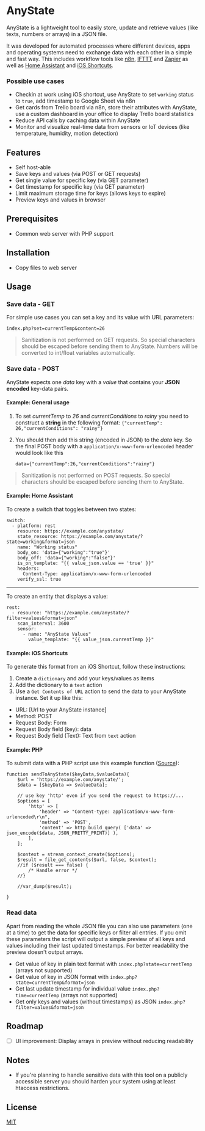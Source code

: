 # AnyState
AnyState is a lightweight tool to easily store, update and retrieve values (like texts, numbers or arrays) in a JSON file.

It was developed for automated processes where different devices, apps and operating systems need to exchange data with each other in a simple and fast way. This includes workflow tools like [n8n](https://github.com/n8n-io/n8n), [IFTTT](https://ifttt.com/) and [Zapier](https://zapier.com/) as well as [
Home Assistant](https://github.com/home-assistant) and [iOS Shortcuts](https://support.apple.com/guide/shortcuts/welcome/ios).

### Possible use cases
* Checkin at work using iOS shortcut, use AnyState to set `working` status to `true`, add timestamp to Google Sheet via n8n
* Get cards from Trello board via n8n, store their attributes with AnyState, use a custom dashboard in your office to display Trello board statistics
* Reduce API calls by caching data within AnyState
* Monitor and visualize real-time data from sensors or IoT devices (like temperature, humidity, motion detection)

## Features

* Self host-able
* Save keys and values (via POST or GET requests)
* Get single value for specific key (via GET parameter)
* Get timestamp for specific key (via GET parameter)
* Limit maximum storage time for keys (allows keys to expire)
* Preview keys and values in browser

## Prerequisites
* Common web server with PHP support

## Installation
* Copy files to web server

## Usage
### Save data - GET
For simple use cases you can set a key and its value with URL parameters:

    index.php?set=currentTemp&content=26

> Sanitization is not performed on GET requests. So special characters should be escaped before sending them to AnyState. Numbers will be converted to int/float variables automatically.

### Save data - POST
AnyState expects one *data* key with a *value* that contains your **JSON encoded** key-data pairs. 

#### Example: General usage
1. To set *currentTemp* to *26* and *currentConditions* to *rainy* you need to construct a **string** in the following format: `{"currentTemp": 26,"currentConditions": "rainy"}`
2. You should then add this string (encoded in JSON) to the *data* key. So the final POST body with a `application/x-www-form-urlencoded` header would look like this

    `data={"currentTemp":26,"currentConditions":"rainy"}`

> Sanitization is not performed on POST requests. So special characters should be escaped before sending them to AnyState.

#### Example: Home Assistant
To create a switch that toggles between two states:

```
switch:
  - platform: rest
    resource: https://example.com/anystate/
    state_resource: https://example.com/anystate/?state=working&format=json
    name: "Working status"
    body_on: 'data={"working":"true"}'
    body_off: 'data={"working":"false"}'
    is_on_template: "{{ value_json.value == 'true' }}"
    headers:
      Content-Type: application/x-www-form-urlencoded
    verify_ssl: true
```
---

To create an entity that displays a value:

```
rest:
  - resource: "https://example.com/anystate/?filter=values&format=json"
    scan_interval: 3600
    sensor:
      - name: "AnyState Values"
        value_template: "{{ value_json.currentTemp }}"
```

#### Example: iOS Shortcuts
To generate this format from an iOS Shortcut, follow these instructions:
1. Create a `dictionary` and add your keys/values as items
2. Add the dictionary to a `text` action
3. Use a `Get Contents of URL` action to send the data to your AnyState instance. Set it up like this:
* URL: [Url to your AnyState instance]
* Method: POST
* Request Body: Form
* Request Body field (key): data
* Request Body field (Text): Text from `text` action

#### Example: PHP
To submit data with a PHP script use this example function ([Source](https://stackoverflow.com/questions/5647461/how-do-i-send-a-post-request-with-php/6609181#6609181)):

    function sendToAnyState($keyData,$valueData){
        $url = 'https://example.com/anystate/';
        $data = [$keyData => $valueData];

        // use key 'http' even if you send the request to https://...
        $options = [
            'http' => [
                'header' => "Content-type: application/x-www-form-urlencoded\r\n",
                'method' => 'POST',
                'content' => http_build_query( ['data' => json_encode($data, JSON_PRETTY_PRINT)] ),
            ],
        ];

        $context = stream_context_create($options);
        $result = file_get_contents($url, false, $context);
        //if ($result === false) {
            /* Handle error */
        //}

        //var_dump($result);
	
    }

### Read data
Apart from reading the whole JSON file you can also use parameters (one at a time) to get the data for specific keys or filter all entries. If you omit these parameters the script will output a simple preview of all keys and values including their last updated timestamps. For better readability the preview doesn't output arrays.

* Get value of key in plain text format with `index.php?state=currentTemp` (arrays not supported)
* Get value of key in JSON format with `index.php?state=currentTemp&format=json`
* Get last update timestamp for individual value `index.php?time=currentTemp` (arrays not supported)
* Get only keys and values (without timestamps) as JSON `index.php?filter=values&format=json`

## Roadmap

- [ ] UI improvement: Display arrays in preview without reducing readability

## Notes

* If you're planning to handle sensitive data with this tool on a publicly accessible server you should harden your system using at least htaccess restrictions.

## License

[MIT](https://github.com/interactafraz/anystate/blob/main/LICENSE.txt)